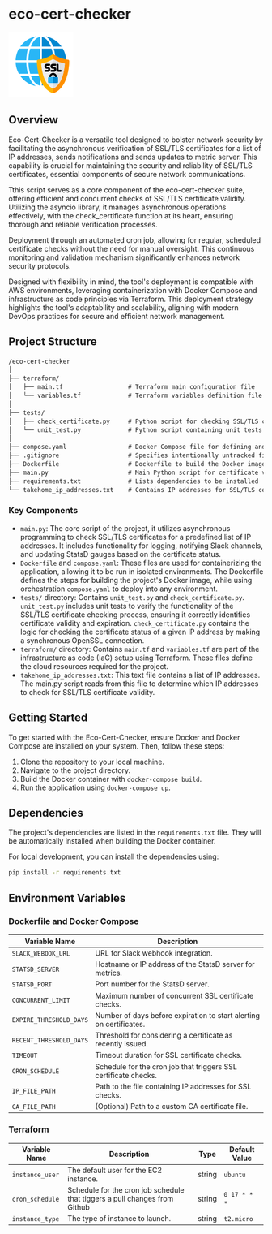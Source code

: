 # eco-cert-checker
![SSL Certificate Check](misc/ssl.png)

## Overview

Eco-Cert-Checker is a versatile tool designed to bolster network security by facilitating the asynchronous verification of SSL/TLS certificates for a list of IP addresses, sends notifications and sends updates to metric server. This capability is crucial for maintaining the security and reliability of SSL/TLS certificates, essential components of secure network communications.

Tthis script serves as a core component of the eco-cert-checker suite, offering efficient and concurrent checks of SSL/TLS certificate validity. Utilizing the asyncio library, it manages asynchronous operations effectively, with the check_certificate function at its heart, ensuring thorough and reliable verification processes.

Deployment through an automated cron job, allowing for regular, scheduled certificate checks without the need for manual oversight. This continuous monitoring and validation mechanism significantly enhances network security protocols.

Designed with flexibility in mind, the tool's deployment is compatible with AWS environments, leveraging containerization with Docker Compose and infrastructure as code principles via Terraform. This deployment strategy highlights the tool's adaptability and scalability, aligning with modern DevOps practices for secure and efficient network management.

## Project Structure

```txt
/eco-cert-checker
│
├── terraform/
│   ├── main.tf                  # Terraform main configuration file
│   └── variables.tf             # Terraform variables definition file
│
├── tests/
│   ├── check_certificate.py     # Python script for checking SSL/TLS certificate status
│   └── unit_test.py             # Python script containing unit tests for the project
│
├── compose.yaml                 # Docker Compose file for defining and running multi-container Docker applications
├── .gitignore                   # Specifies intentionally untracked files to ignore
├── Dockerfile                   # Dockerfile to build the Docker image for the project
├── main.py                      # Main Python script for certificate verification
├── requirements.txt             # Lists dependencies to be installed
└── takehome_ip_addresses.txt    # Contains IP addresses for SSL/TLS certificate verification

```

### Key Components
- `main.py`: The core script of the project, it utilizes asynchronous programming to check SSL/TLS certificates for a predefined list of IP addresses. It includes functionality for logging, notifying Slack channels, and updating StatsD gauges based on the certificate status.
- `Dockerfile` and `compose.yaml`: These files are used for containerizing the application, allowing it to be run in isolated environments. The Dockerfile defines the steps for building the project's Docker image, while using orchestration `compose.yaml` to deploy into any environment.
- `tests/` directory: Contains `unit_test.py` and `check_certificate.py`. `unit_test.py` includes unit tests to verify the functionality of the SSL/TLS certificate checking process, ensuring it correctly identifies certificate validity and expiration. `check_certificate.py` contains the logic for checking the certificate status of a given IP address by making a synchronous OpenSSL connection.
- `terraform/` directory: Contains `main.tf` and `variables.tf` are part of the infrastructure as code (IaC) setup using Terraform. These files define the cloud resources required for the project.
- `takehome_ip_addresses.txt`: This text file contains a list of IP addresses. The main.py script reads from this file to determine which IP addresses to check for SSL/TLS certificate validity​​.

## Getting Started
To get started with the Eco-Cert-Checker, ensure Docker and Docker Compose are installed on your system. Then, follow these steps:

1. Clone the repository to your local machine.
2. Navigate to the project directory.
3. Build the Docker container with `docker-compose build`.
4. Run the application using `docker-compose up`.

## Dependencies
The project's dependencies are listed in the `requirements.txt` file. They will be automatically installed when building the Docker container.

For local development, you can install the dependencies using:

```bash
pip install -r requirements.txt
```
## Environment Variables

### Dockerfile and Docker Compose

| Variable Name           | Description                                                         |
|-------------------------|---------------------------------------------------------------------|
| `SLACK_WEBOOK_URL`      | URL for Slack webhook integration.                                  |
| `STATSD_SERVER`         | Hostname or IP address of the StatsD server for metrics.            |
| `STATSD_PORT`           | Port number for the StatsD server.                                  |
| `CONCURRENT_LIMIT`      | Maximum number of concurrent SSL certificate checks.                |
| `EXPIRE_THRESHOLD_DAYS` | Number of days before expiration to start alerting on certificates. |
| `RECENT_THRESHOLD_DAYS` | Threshold for considering a certificate as recently issued.         |
| `TIMEOUT`               | Timeout duration for SSL certificate checks.                        |
| `CRON_SCHEDULE`         | Schedule for the cron job that triggers SSL certificate checks.     |
| `IP_FILE_PATH`          | Path to the file containing IP addresses for SSL checks.            |
| `CA_FILE_PATH`          | (Optional) Path to a custom CA certificate file.                    |

### Terraform

| Variable Name    | Description                                                                   | Type   | Default Value |
|------------------|-------------------------------------------------------------------------------|--------|---------------|
| `instance_user`  | The default user for the EC2 instance.                                        | string | `ubuntu`      |
| `cron_schedule`  | Schedule for the cron job schedule that tiggers a pull changes from Github    | string | `0 17 * * *`  |
| `instance_type`  | The type of instance to launch.                                               | string | `t2.micro`    |

